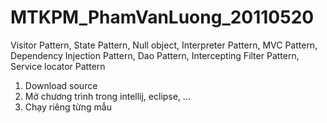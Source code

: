 # MTKPM_PhamVanLuong_20110520
Visitor Pattern, State Pattern, Null object, Interpreter Pattern, MVC Pattern, Dependency Injection Pattern, Dao Pattern, Intercepting Filter Pattern, Service locator Pattern
1. Download source
2. Mở chương trình trong intellij, eclipse, ...
3. Chạy riêng từng mẫu 
